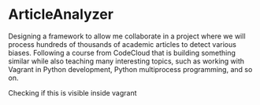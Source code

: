 # ArticleAnalyzer

Designing a framework to allow me collaborate in a project where we will process hundreds of thousands of academic articles to detect various biases. Following a course from CodeCloud that is building something similar while also teaching many interesting topics, such as working with Vagrant in Python development, Python multiprocess programming, and so on.

Checking if this is visible inside vagrant

